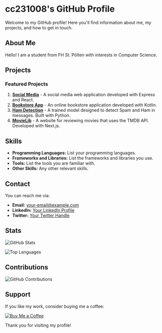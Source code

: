 # cc231008's GitHub Profile

Welcome to my GitHub profile! Here you'll find information about me, my projects, and how to get in touch.

## About Me

Hello! I am a student from FH St. Pölten with interests in Computer Science.

## Projects

### Featured Projects

1. **[Social Media](https://github.com/cc231008/Social-Media)** - A social media web application developed with Express and React.
2. **[Bookstore App](https://github.com/cc231008/bookstore-app.github.io)** - An online bookstore application developed with Kotlin.
3. **[Ham Detection](https://github.com/cc231008/Ham-Detection)** - A trained model designed to detect Spam and Ham in messages. Built with Python.
4. **[MovieLib](https://github.com/cc231008/MovieLib)** - A website for reviewing movies that uses the TMDB API. Developed with Next.js.


## Skills

- **Programming Languages:** List your programming languages.
- **Frameworks and Libraries:** List the frameworks and libraries you use.
- **Tools:** List the tools you are familiar with.
- **Other Skills:** Any other relevant skills.

## Contact

You can reach me via:

- **Email:** [your-email@example.com](mailto:your-email@example.com)
- **LinkedIn:** [Your LinkedIn Profile](https://www.linkedin.com/in/your-profile)
- **Twitter:** [Your Twitter Handle](https://twitter.com/your-handle)

## Stats

![GitHub Stats](https://github-readme-stats.vercel.app/api?username=cc231008&show_icons=true&theme=radical)

![Top Languages](https://github-readme-stats.vercel.app/api/top-langs/?username=cc231008&layout=compact&theme=radical)

## Contributions

![GitHub Contributions](https://github-readme-streak-stats.herokuapp.com/?user=cc231008&theme=radical)

## Support

If you like my work, consider buying me a coffee:

[![Buy Me a Coffee](https://img.shields.io/badge/Buy%20Me%20a%20Coffee-donate-yellow)](https://www.buymeacoffee.com/your-profile)

Thank you for visiting my profile!
